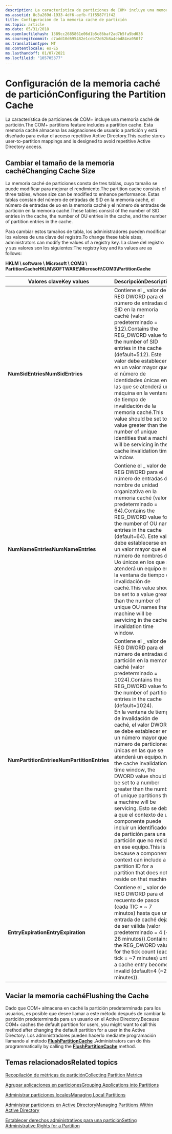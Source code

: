```yaml
---
description: La característica de particiones de COM+ incluye una memoria caché de partición. Esta memoria caché almacena las asignaciones de usuario a partición y está diseñado para evitar el acceso repetitivo Active Directory.
ms.assetid: 8c3a269d-1933-4df6-aefb-f1f5587f1f42
title: Configuración de la memoria caché de partición
ms.topic: article
ms.date: 05/31/2018
ms.openlocfilehash: 1389cc2685861e06d1b5c86baf2ad7b5fa9bd038
ms.sourcegitcommit: c7add10d695482e1ceb72d62b8a4ebd84ea050f7
ms.translationtype: MT
ms.contentlocale: es-ES
ms.lasthandoff: 01/07/2021
ms.locfileid: "105705377"
---
```

# <a name="configuring-the-partition-cache"></a><span data-ttu-id="e8e25-104">Configuración de la memoria caché de partición</span><span class="sxs-lookup"><span data-stu-id="e8e25-104">Configuring the Partition Cache</span></span>

<span data-ttu-id="e8e25-105">La característica de particiones de COM+ incluye una memoria caché de partición.</span><span class="sxs-lookup"><span data-stu-id="e8e25-105">The COM+ partitions feature includes a partition cache.</span></span> <span data-ttu-id="e8e25-106">Esta memoria caché almacena las asignaciones de usuario a partición y está diseñado para evitar el acceso repetitivo Active Directory.</span><span class="sxs-lookup"><span data-stu-id="e8e25-106">This cache stores user-to-partition mappings and is designed to avoid repetitive Active Directory access.</span></span>

## <a name="changing-cache-size"></a><span data-ttu-id="e8e25-107">Cambiar el tamaño de la memoria caché</span><span class="sxs-lookup"><span data-stu-id="e8e25-107">Changing Cache Size</span></span>

<span data-ttu-id="e8e25-108">La memoria caché de particiones consta de tres tablas, cuyo tamaño se puede modificar para mejorar el rendimiento.</span><span class="sxs-lookup"><span data-stu-id="e8e25-108">The partition cache consists of three tables, whose size can be modified to enhance performance.</span></span> <span data-ttu-id="e8e25-109">Estas tablas constan del número de entradas de SID en la memoria caché, el número de entradas de uo en la memoria caché y el número de entradas de partición en la memoria caché.</span><span class="sxs-lookup"><span data-stu-id="e8e25-109">These tables consist of the number of SID entries in the cache, the number of OU entries in the cache, and the number of partition entries in the cache.</span></span>

<span data-ttu-id="e8e25-110">Para cambiar estos tamaños de tabla, los administradores pueden modificar los valores de una clave del registro.</span><span class="sxs-lookup"><span data-stu-id="e8e25-110">To change these table sizes, administrators can modify the values of a registry key.</span></span> <span data-ttu-id="e8e25-111">La clave del registro y sus valores son los siguientes:</span><span class="sxs-lookup"><span data-stu-id="e8e25-111">The registry key and its values are as follows:</span></span>

<span data-ttu-id="e8e25-112">**HKLM \\ software \\ Microsoft \\ COM3 \\ PartitionCache**</span><span class="sxs-lookup"><span data-stu-id="e8e25-112">**HKLM\\SOFTWARE\\Microsoft\\COM3\\PartitionCache**</span></span>



| <span data-ttu-id="e8e25-113">Valores clave</span><span class="sxs-lookup"><span data-stu-id="e8e25-113">Key values</span></span>                         | <span data-ttu-id="e8e25-114">Descripción</span><span class="sxs-lookup"><span data-stu-id="e8e25-114">Description</span></span>                                                                                                                                                                                                                                                                                                                                                                                                  |
|------------------------------------|--------------------------------------------------------------------------------------------------------------------------------------------------------------------------------------------------------------------------------------------------------------------------------------------------------------------------------------------------------------------------------------------------------------|
| <span data-ttu-id="e8e25-115">**NumSidEntries**</span><span class="sxs-lookup"><span data-stu-id="e8e25-115">**NumSidEntries**</span></span><br/>       | <span data-ttu-id="e8e25-116">Contiene el \_ valor de REG DWORD para el número de entradas de SID en la memoria caché (valor predeterminado = 512).</span><span class="sxs-lookup"><span data-stu-id="e8e25-116">Contains the REG\_DWORD value for the number of SID entries in the cache (default=512).</span></span> <span data-ttu-id="e8e25-117">Este valor debe establecerse en un valor mayor que el número de identidades únicas en las que se atenderá una máquina en la ventana de tiempo de invalidación de la memoria caché.</span><span class="sxs-lookup"><span data-stu-id="e8e25-117">This value should be set to a value greater than the number of unique identities that a machine will be servicing in the cache invalidation time window.</span></span><br/>                                                                                                                                                  |
| <span data-ttu-id="e8e25-118">**NumNameEntries**</span><span class="sxs-lookup"><span data-stu-id="e8e25-118">**NumNameEntries**</span></span><br/>      | <span data-ttu-id="e8e25-119">Contiene el \_ valor de REG DWORD para el número de entradas de nombre de unidad organizativa en la memoria caché (valor predeterminado = 64).</span><span class="sxs-lookup"><span data-stu-id="e8e25-119">Contains the REG\_DWORD value for the number of OU name entries in the cache (default=64).</span></span> <span data-ttu-id="e8e25-120">Este valor debe establecerse en un valor mayor que el número de nombres de Uo únicos en los que se atenderá un equipo en la ventana de tiempo de invalidación de caché.</span><span class="sxs-lookup"><span data-stu-id="e8e25-120">This value should be set to a value greater than the number of unique OU names that a machine will be servicing in the cache invalidation time window.</span></span><br/>                                                                                                                                                 |
| <span data-ttu-id="e8e25-121">**NumPartitionEntries**</span><span class="sxs-lookup"><span data-stu-id="e8e25-121">**NumPartitionEntries**</span></span><br/> | <span data-ttu-id="e8e25-122">Contiene el \_ valor de REG DWORD para el número de entradas de partición en la memoria caché (valor predeterminado = 1024).</span><span class="sxs-lookup"><span data-stu-id="e8e25-122">Contains the REG\_DWORD value for the number of partition entries in the cache (default=1024).</span></span><br/> <span data-ttu-id="e8e25-123">En la ventana de tiempo de invalidación de caché, el valor DWORD se debe establecer en un número mayor que el número de particiones únicas en las que se atenderá un equipo.</span><span class="sxs-lookup"><span data-stu-id="e8e25-123">In the cache invalidation time window, the DWORD value should be set to a number greater than the number of unique partitions that a machine will be servicing.</span></span> <span data-ttu-id="e8e25-124">Esto se debe a que el contexto de un componente puede incluir un identificador de partición para una partición que no reside en ese equipo.</span><span class="sxs-lookup"><span data-stu-id="e8e25-124">This is because a component's context can include a partition ID for a partition that does not reside on that machine.</span></span> <br/> |
| <span data-ttu-id="e8e25-125">**EntryExpiration**</span><span class="sxs-lookup"><span data-stu-id="e8e25-125">**EntryExpiration**</span></span><br/>     | <span data-ttu-id="e8e25-126">Contiene el \_ valor de REG DWORD para el recuento de pasos (cada TIC = ~ 7 minutos) hasta que una entrada de caché deja de ser válida (valor predeterminado = 4 (~ 28 minutos)).</span><span class="sxs-lookup"><span data-stu-id="e8e25-126">Contains the REG\_DWORD value for the tick count (each tick = ~7 minutes) until a cache entry becomes invalid (default=4 (~28 minutes)).</span></span><br/>                                                                                                                                                                                                                                                          |



 

## <a name="flushing-the-cache"></a><span data-ttu-id="e8e25-127">Vaciar la memoria caché</span><span class="sxs-lookup"><span data-stu-id="e8e25-127">Flushing the Cache</span></span>

<span data-ttu-id="e8e25-128">Dado que COM+ almacena en caché la partición predeterminada para los usuarios, es posible que desee llamar a este método después de cambiar la partición predeterminada para un usuario en el Active Directory.</span><span class="sxs-lookup"><span data-stu-id="e8e25-128">Because COM+ caches the default partition for users, you might want to call this method after changing the default partition for a user in the Active Directory.</span></span> <span data-ttu-id="e8e25-129">Los administradores pueden hacerlo mediante programación llamando al método [**FlushPartitionCache**](/windows/desktop/api/ComAdmin/nf-comadmin-icomadmincatalog2-flushpartitioncache) .</span><span class="sxs-lookup"><span data-stu-id="e8e25-129">Administrators can do this programmatically by calling the [**FlushPartitionCache**](/windows/desktop/api/ComAdmin/nf-comadmin-icomadmincatalog2-flushpartitioncache) method.</span></span>

## <a name="related-topics"></a><span data-ttu-id="e8e25-130">Temas relacionados</span><span class="sxs-lookup"><span data-stu-id="e8e25-130">Related topics</span></span>

<dl> <dt>

[<span data-ttu-id="e8e25-131">Recopilación de métricas de partición</span><span class="sxs-lookup"><span data-stu-id="e8e25-131">Collecting Partition Metrics</span></span>](collecting-partition-metrics.md)
</dt> <dt>

[<span data-ttu-id="e8e25-132">Agrupar aplicaciones en particiones</span><span class="sxs-lookup"><span data-stu-id="e8e25-132">Grouping Applications into Partitions</span></span>](grouping-applications-into-partitions.md)
</dt> <dt>

[<span data-ttu-id="e8e25-133">Administrar particiones locales</span><span class="sxs-lookup"><span data-stu-id="e8e25-133">Managing Local Partitions</span></span>](managing-local-partitions.md)
</dt> <dt>

[<span data-ttu-id="e8e25-134">Administrar particiones en Active Directory</span><span class="sxs-lookup"><span data-stu-id="e8e25-134">Managing Partitions Within Active Directory</span></span>](managing-partitions-within-active-directory.md)
</dt> <dt>

[<span data-ttu-id="e8e25-135">Establecer derechos administrativos para una partición</span><span class="sxs-lookup"><span data-stu-id="e8e25-135">Setting Administrative Rights for a Partition</span></span>](setting-administrative-rights-for-a-partition.md)
</dt> </dl>

 

 




